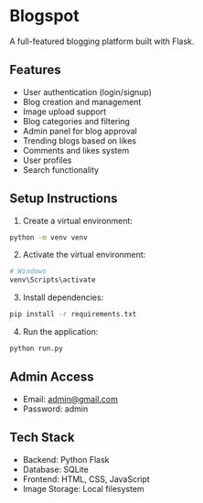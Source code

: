 # Blogspot

A full-featured blogging platform built with Flask.

## Features
- User authentication (login/signup)
- Blog creation and management
- Image upload support
- Blog categories and filtering
- Admin panel for blog approval
- Trending blogs based on likes
- Comments and likes system
- User profiles
- Search functionality

## Setup Instructions

1. Create a virtual environment:
```bash
python -m venv venv
```

2. Activate the virtual environment:
```bash
# Windows
venv\Scripts\activate
```

3. Install dependencies:
```bash
pip install -r requirements.txt
```

4. Run the application:
```bash
python run.py
```

## Admin Access
- Email: admin@gmail.com
- Password: admin

## Tech Stack
- Backend: Python Flask
- Database: SQLite
- Frontend: HTML, CSS, JavaScript
- Image Storage: Local filesystem
